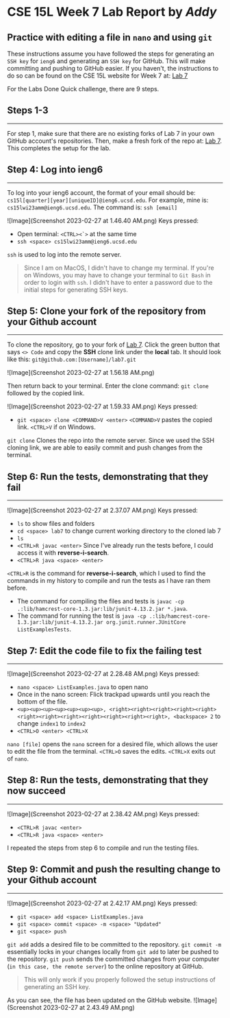 # CSE 15L Week 7 Lab Report by *Addy*

## Practice with editing a file in `nano` and using `git`

These instructions assume you have followed the steps for generating an `SSH key` for `ieng6` and generating an `SSH key` for GitHub. This will make committing and pushing to GitHub easier. If you haven't, the instructions to do so can be found on the CSE 15L website for Week 7 at: [Lab 7](https://ucsd-cse15l-w23.github.io/week/week7/#github-and-login-command-line-setup)

For the Labs Done Quick challenge, there are 9 steps.

## Steps 1-3
---
For step 1, make sure that there are no existing forks of Lab 7 in your own GitHub account's repositories. Then, make a fresh fork of the repo at: [Lab 7](https://github.com/ucsd-cse15l-w23/lab7). This completes the setup for the lab.

## Step 4: Log into ieng6
---
To log into your ieng6 account, the format of your email should be: `cs15l[quarter][year][uniqueID]@ieng6.ucsd.edu`.
For example, mine is: `cs15lwi23amm@ieng6.ucsd.edu`.
The command is: `ssh [email]`

![Image](Screenshot 2023-02-27 at 1.46.40 AM.png)
Keys pressed: 
* Open terminal: ``<CTRL><`>`` at the same time
* `ssh <space> cs15lwi23amm@ieng6.ucsd.edu`

`ssh` is used to log into the remote server. 
> Since I am on MacOS, I didn't have to change my terminal. If you're on Windows, you may have to change your terminal to `Git Bash` in order to login with `ssh`. I didn't have to enter a password due to the initial steps for generating SSH keys.

## Step 5: Clone your fork of the repository from your Github account
---
To clone the repository, go to your fork of [Lab 7](https://github.com/ucsd-cse15l-w23/lab7). Click the green button that says `<> Code` and copy the **SSH** clone link under the **local** tab. It should look like this: `git@github.com:[Username]/lab7.git`

![Image](Screenshot 2023-02-27 at 1.56.18 AM.png)

Then return back to your terminal. Enter the clone command: `git clone` followed by the copied link.

![Image](Screenshot 2023-02-27 at 1.59.33 AM.png)
Keys pressed:
* `git <space> clone <COMMAND>V <enter>` `<COMMAND>V` pastes the copied link. `<CTRL>V` if on Windows.

`git clone` Clones the repo into the remote server. Since we used the SSH cloning link, we are able to easily commit and push changes from the terminal.

## Step 6: Run the tests, demonstrating that they fail
---
![Image](Screenshot 2023-02-27 at 2.37.07 AM.png)
Keys pressed:
* `ls` to show files and folders
* `cd <space> lab7` to change current working directory to the cloned lab 7
* `ls`
* `<CTRL>R javac <enter>` Since I've already run the tests before, I could access it with **reverse-i-search**.
* `<CTRL>R java <space> <enter>`

`<CTRL>R` is the command for **reverse-i-search**, which I used to find the commands in my history to compile and run the tests as I have ran them before.
* The command for compiling the files and tests is `javac -cp .:lib/hamcrest-core-1.3.jar:lib/junit-4.13.2.jar *.java`.
* The command for running the test is `java -cp .:lib/hamcrest-core-1.3.jar:lib/junit-4.13.2.jar org.junit.runner.JUnitCore ListExamplesTests`.

## Step 7: Edit the code file to fix the failing test
---
![Image](Screenshot 2023-02-27 at 2.28.48 AM.png)
Keys pressed:
* `nano <space> ListExamples.java` to open nano
* Once in the nano screen: Flick trackpad upwards until you reach the bottom of the file.
* `<up><up><up><up><up><up><up>, <right><right><right><right><right><right><right><right><right><right><right><right>, <backspace> 2` to change `index1` to `index2`
* `<CTRL>O <enter> <CTRL>X`

`nano [file]` opens the `nano` screen for a desired file, which allows the user to edit the file from the terminal. `<CTRL>O` saves the edits. `<CTRL>X` exits out of `nano`.

## Step 8: Run the tests, demonstrating that they now succeed
---
![Image](Screenshot 2023-02-27 at 2.38.42 AM.png)
Keys pressed:
* `<CTRL>R javac <enter>`
* `<CTRL>R java <space> <enter>`

I repeated the steps from step 6 to compile and run the testing files.

## Step 9: Commit and push the resulting change to your Github account
---
![Image](Screenshot 2023-02-27 at 2.42.17 AM.png)
Keys pressed:
* `git <space> add <space> ListExamples.java`
* `git <space> commit <space> -m <space> "Updated"`
* `git <space> push`

`git add` adds a desired file to be committed to the repository. `git commit -m` essentially locks in your changes locally from `git add` to later be pushed to the repository. `git push` sends the committed changes from your computer (`in this case, the remote server`) to the online repository at GitHub.
> This will only work if you properly followed the setup instructions of generating an SSH key.

As you can see, the file has been updated on the GitHub website.
![Image](Screenshot 2023-02-27 at 2.43.49 AM.png)
